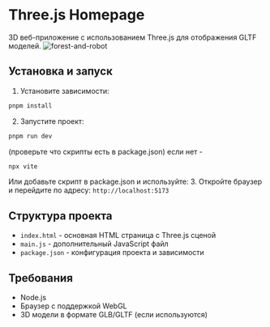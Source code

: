 # Three.js Homepage

3D веб-приложение с использованием Three.js для отображения GLTF моделей.
![forest-and-robot](forest.png)

## Установка и запуск

1. Установите зависимости:
```bash
pnpm install
```

2. Запустите проект:
```bash
pnpm run dev
```

(проверьте что скрипты есть в package.json) если нет -

```bash
npx vite
```

Или добавьте скрипт в package.json и используйте:
3. Откройте браузер и перейдите по адресу: `http://localhost:5173`

## Структура проекта

- `index.html` - основная HTML страница с Three.js сценой
- `main.js` - дополнительный JavaScript файл
- `package.json` - конфигурация проекта и зависимости

## Требования

- Node.js
- Браузер с поддержкой WebGL
- 3D модели в формате GLB/GLTF (если используются)
